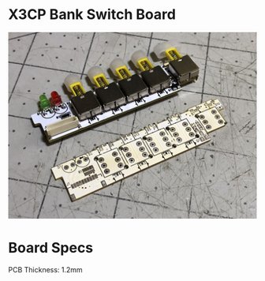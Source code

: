 # X3CP Bank Switch Board

<img src="/Boards/X3CP Bank Switch Board/images/clone.jpg">

# Board Specs    
PCB Thickness: 1.2mm